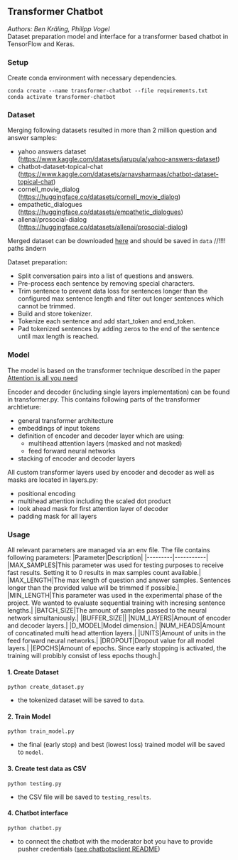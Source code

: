 ## Transformer Chatbot

_Authors: Ben Kräling, Philipp Vogel_ <br>
Dataset preparation model and interface for a transformer based chatbot in TensorFlow and Keras.

### Setup

Create conda environment with necessary dependencies.
  ```
  conda create --name transformer-chatbot --file requirements.txt
  conda activate transformer-chatbot
  ```

### Dataset

Merging following datasets resulted in more than 2 million question and answer samples:

- yahoo answers dataset (https://www.kaggle.com/datasets/jarupula/yahoo-answers-dataset)
- chatbot-dataset-topical-chat (https://www.kaggle.com/datasets/arnavsharmaas/chatbot-dataset-topical-chat)
- cornell_movie_dialog (https://huggingface.co/datasets/cornell_movie_dialog)
- empathetic_dialogues (https://huggingface.co/datasets/empathetic_dialogues)
- allenai/prosocial-dialog (https://huggingface.co/datasets/allenai/prosocial-dialog)

Merged dataset can be downloaded [here](https://fhd.sharepoint.com/:u:/t/Chatbotsdiesmartsind/EVipogxYkvxKpxbXpIOmXT4BqmakIh75tJmh2QACCOah4g?email=florian.huber%40hs-duesseldorf.de&e=eUGCMm) and should be saved in `data` //!!!! paths ändern

Dataset preparation:

- Split conversation pairs into a list of questions and answers.
- Pre-process each sentence by removing special characters.
- Trim sentence to prevent data loss for sentences longer than the configured max sentence length and filter out longer sentences which cannot be trimmed.
- Build and store tokenizer.
- Tokenize each sentence and add start_token and end_token.
- Pad tokenized sentences by adding zeros to the end of the sentence until max length is reached.

### Model

The model is based on the transformer technique described in the paper [Attention is all you need](https://arxiv.org/pdf/1706.03762.pdf)

Encoder and decoder (including single layers implementation) can be found in transformer.py. 
This contains following parts of the transformer archtieture:
- general transformer architecture
- embeddings of input tokens
- definition of encoder and decoder layer which are using:
  - multihead attention layers (masked and not masked)
  - feed forward neural networks
- stacking of encoder and decoder layers

All custom transformer layers used by encoder and decoder as well as masks are located in layers.py:
- positional encoding
- multihead attention including the scaled dot product
- look ahead mask for first attention layer of decoder
- padding mask for all layers

### Usage

All relevant parameters are managed via an env file. The file contains following parameters:
|Parameter|Description|
|---------|-----------|
|MAX_SAMPLES|This parameter was used for testing purposes to receive fast results. Setting it to 0 results in max samples count available.|
|MAX_LENGTH|The max length of question and answer samples. Sentences longer than the provided value will be trimmed if possible.|
|MIN_LENGTH|This parameter was used in the experimental phase of the project. We wanted to evaluate sequential training with incresing sentence lengths.|
|BATCH_SIZE|The amount of samples passed to the neural network simultaniously.|
|BUFFER_SIZE||
|NUM_LAYERS|Amount of encoder and decoder layers.|
|D_MODEL|Model dimension.|
|NUM_HEADS|Amount of concatinated multi head attention layers.|
|UNITS|Amount of units in the feed forward neural networks.|
|DROPOUT|Dropout value for all model layers.|
|EPOCHS|Amount of epochs. Since early stopping is activated, the training will probibly consist of less epochs though.|

#### 1. Create Dataset

```
python create_dataset.py
```

- the tokenized dataset will be saved to `data`.

#### 2. Train Model

```
python train_model.py
```

- the final (early stop) and best (lowest loss) trained model will be saved to `model`.

#### 3. Create test data as CSV

```
python testing.py
```

- the CSV file will be saved to `testing_results`.

#### 4. Chatbot interface

```
python chatbot.py
```

- to connect the chatbot with the moderator bot you have to provide pusher credentials ([see chatbotsclient README](https://github.com/Robstei/chatbotsclient))
